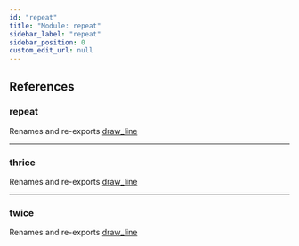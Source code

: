 ```yaml
---
id: "repeat"
title: "Module: repeat"
sidebar_label: "repeat"
sidebar_position: 0
custom_edit_url: null
---
```


## References

### repeat

Renames and re-exports [draw_line](painter.md#draw_line)

___

### thrice

Renames and re-exports [draw_line](painter.md#draw_line)

___

### twice

Renames and re-exports [draw_line](painter.md#draw_line)
